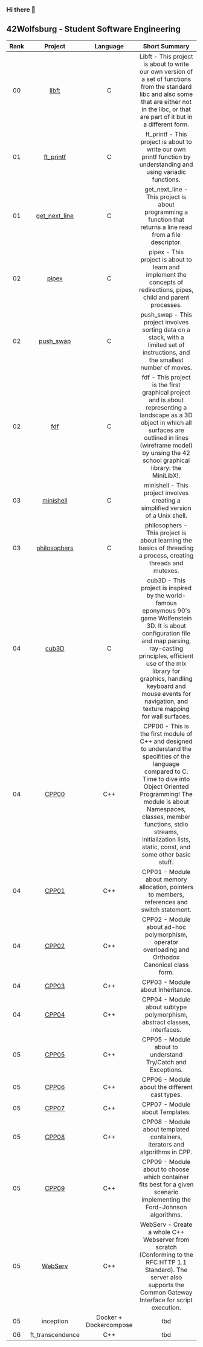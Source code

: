 ### Hi there 👋

## 42Wolfsburg - Student Software Engineering

| Rank | Project | Language | Short Summary |
|:----:|:-------:|:--------:|:-------------:|
| 00 | [libft](https://github.com/stevebalk/libft) | C | Libft - This project is about to write our own version of a set of functions from the standard libc and also some that are either not in the libc, or that are part of it but in a different form. |
| 01 | [ft_printf](https://github.com/stevebalk/ft_printf) | C | ft_printf - This project is about to write our own printf function by understanding and using variadic functions. |
| 01 | [get_next_line](https://github.com/stevebalk/get_next_line) | C | get_next_line - This project is about programming a function that returns a line read from a file descriptor. |
| 02 | [pipex](https://github.com/stevebalk/pipex) | C |  pipex - This project is about to learn and implement the concepts of redirections, pipes, child and parent processes. |
| 02 | [push_swap](https://github.com/stevebalk/push_swap) | C | push_swap - This project involves sorting data on a stack, with a limited set of instructions, and the smallest number of moves. |
| 02 | [fdf](https://github.com/stevebalk/fdf) | C | fdf - This project is the first graphical project and is about representing a landscape as a 3D object in which all surfaces are outlined in lines (wireframe model) by unsing the 42 school graphical library: the MiniLibX!. |
| 03 | [minishell](https://github.com/stevebalk/minishell) | C |  minishell - This project involves creating a simplified version of a Unix shell. |
| 03 | [philosophers](https://github.com/stevebalk/Philosophers) | C | philosophers - This project is about learning the basics of threading a process, creating threads and mutexes.|
| 04 | [cub3D](https://github.com/stevebalk/cub3d) | C | cub3D - This project is inspired by the world-famous eponymous 90's game Wolfenstein 3D. It is about configuration file and map parsing, ray-casting principles, efficient use of the mlx library for graphics, handling keyboard and mouse events for navigation, and texture mapping for wall surfaces. |
| 04 | [CPP00](https://github.com/stevebalk/42_CPP_modules/tree/master/CPP00) | C++ | CPP00 - This is the first module of C++ and designed to understand the specifities of the language compared to C. Time to dive into Object Oriented Programming! The module is about Namespaces, classes, member functions, stdio streams, initialization lists, static, const, and some other basic stuff. |
| 04 | [CPP01](https://github.com/stevebalk/42_CPP_modules/tree/master/CPP01) | C++ | CPP01 - Module about memory allocation, pointers to members, references and switch statement. |
| 04 | [CPP02](https://github.com/stevebalk/42_CPP_modules/tree/master/CPP02) | C++ | CPP02 - Module about ad-hoc polymorphism, operator overloading and Orthodox Canonical class form. |
| 04 | [CPP03](https://github.com/stevebalk/42_CPP_modules/tree/master/CPP03) | C++ | CPP03 - Module about Inheritance. |
| 04 | [CPP04](https://github.com/stevebalk/42_CPP_modules/tree/master/CPP04) | C++ | CPP04 - Module about subtype polymorphism, abstract classes, interfaces. |
| 05 | [CPP05](https://github.com/stevebalk/42_CPP_modules/tree/master/CPP05) | C++ | CPP05 - Module about to understand Try/Catch and Exceptions. |
| 05 | [CPP06](https://github.com/stevebalk/42_CPP_modules/tree/master/CPP06) | C++ | CPP06 - Module about the different cast types. |
| 05 | [CPP07](https://github.com/stevebalk/42_CPP_modules/tree/master/CPP07) | C++ | CPP07 - Module about Templates. |
| 05 | [CPP08](https://github.com/stevebalk/42_CPP_modules/tree/master/CPP08) | C++ | CPP08 - Module about templated containers, iterators and algorithms in CPP. |
| 05 | [CPP09](https://github.com/stevebalk/42_CPP_modules/tree/master/CPP09) | C++ | CPP09 - Module about to choose which container fits best for a given scenario implementing the Ford-Johnson algorithms. |
| 05 | [WebServ](https://github.com/wrottger/webserv) | C++ | WebServ - Create a whole C++ Webserver from scratch (Conforming to the RFC HTTP 1.1 Standard). The server also supports the Common Gateway Interface for script execution.
| 05 | inception | Docker + Dockercompose | tbd |
| 06 | ft_transcendence | C++ | tbd |
<!--
